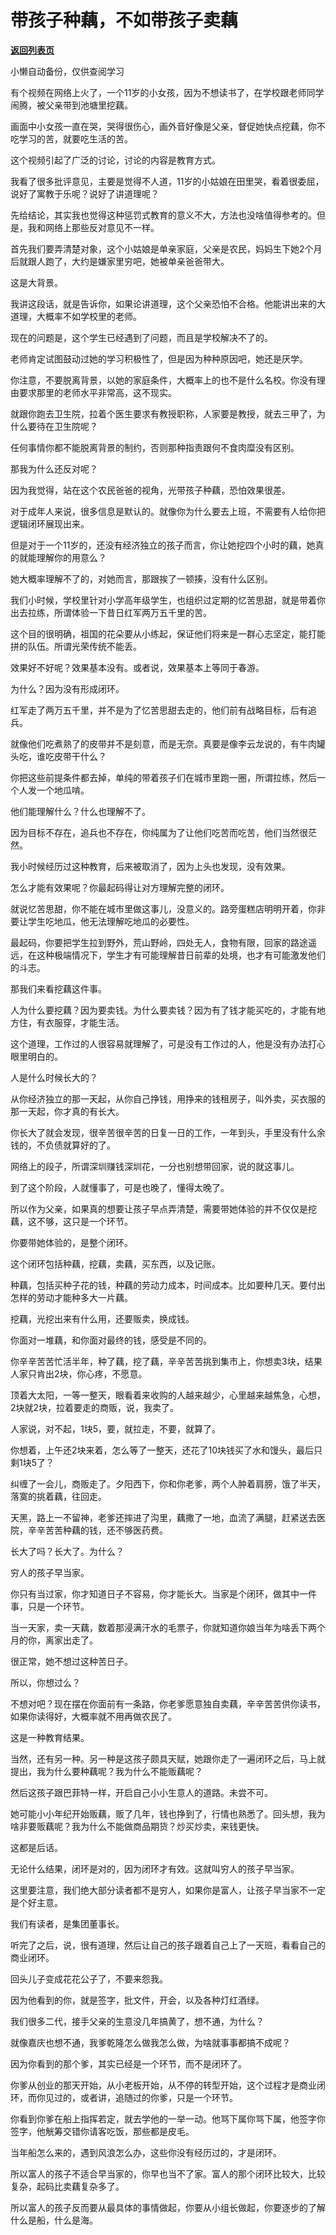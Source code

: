 # 带孩子种藕，不如带孩子卖藕

[**返回列表页**](/gzh/记忆承载)

小懒自动备份，仅供查阅学习

有个视频在网络上火了，一个11岁的小女孩，因为不想读书了，在学校跟老师同学闹腾，被父亲带到池塘里挖藕。  

  

画面中小女孩一直在哭，哭得很伤心，画外音好像是父亲，督促她快点挖藕，你不吃学习的苦，就要吃生活的苦。

  

这个视频引起了广泛的讨论，讨论的内容是教育方式。  

  

我看了很多批评意见，主要是觉得不人道，11岁的小姑娘在田里哭，看着很委屈，说好了寓教于乐呢？说好了讲道理呢？  

  

先给结论，其实我也觉得这种惩罚式教育的意义不大，方法也没啥值得参考的。但是，我和网络上那些反对意见不一样。

  

首先我们要弄清楚对象，这个小姑娘是单亲家庭，父亲是农民，妈妈生下她2个月后就跟人跑了，大约是嫌家里穷吧，她被单亲爸爸带大。  

  

这是大背景。

  

我讲这段话，就是告诉你，如果论讲道理，这个父亲恐怕不合格。他能讲出来的大道理，大概率不如学校里的老师。  

  

现在的问题是，这个学生已经遇到了问题，而且是学校解决不了的。  

  

老师肯定试图鼓动过她的学习积极性了，但是因为种种原因吧，她还是厌学。  

  

你注意，不要脱离背景，以她的家庭条件，大概率上的也不是什么名校。你没有理由要求那里的老师水平非常高，这不现实。  

  

就跟你跑去卫生院，拉着个医生要求有教授职称，人家要是教授，就去三甲了，为什么要待在卫生院呢？

  

任何事情你都不能脱离背景的制约，否则那种指责跟何不食肉糜没有区别。  

  

那我为什么还反对呢？  

  

因为我觉得，站在这个农民爸爸的视角，光带孩子种藕，恐怕效果很差。

  

对于成年人来说，很多信息是默认的。就像你为什么要去上班，不需要有人给你把逻辑闭环展现出来。  

  

但是对于一个11岁的，还没有经济独立的孩子而言，你让她挖四个小时的藕，她真的就能理解你的用意么？

  

她大概率理解不了的，对她而言，那跟挨了一顿揍，没有什么区别。  

  

我们小时候，学校里针对小学高年级学生，也组织过定期的忆苦思甜，就是带着你出去拉练，所谓体验一下昔日红军两万五千里的苦。

  

这个目的很明确，祖国的花朵要从小练起，保证他们将来是一群心志坚定，能打能拼的队伍。所谓光荣传统不能丢。

  

效果好不好呢？效果基本没有。或者说，效果基本上等同于春游。  

  

为什么？因为没有形成闭环。  

  

红军走了两万五千里，并不是为了忆苦思甜去走的，他们前有战略目标，后有追兵。  

  

就像他们吃煮熟了的皮带并不是刻意，而是无奈。真要是像李云龙说的，有牛肉罐头吃，谁吃皮带干什么？  

  

你把这些前提条件都去掉，单纯的带着孩子们在城市里跑一圈，所谓拉练，然后一个人发一个地瓜啃。  

  

他们能理解什么？什么也理解不了。

  

因为目标不存在，追兵也不存在，你纯属为了让他们吃苦而吃苦，他们当然很茫然。  

  

我小时候经历过这种教育，后来被取消了，因为上头也发现，没有效果。  

  

怎么才能有效果呢？你最起码得让对方理解完整的闭环。  

  

就说忆苦思甜，你不能在城市里做这事儿，没意义的。路旁蛋糕店明明开着，你非要让学生吃地瓜，他无法理解吃地瓜的必要性。  

  

最起码，你要把学生拉到野外，荒山野岭，四处无人，食物有限，回家的路途遥远，在这种极端情况下，学生才有可能理解昔日前辈的处境，也才有可能激发他们的斗志。

  

那我们来看挖藕这件事。  

  

人为什么要挖藕？因为要卖钱。为什么要卖钱？因为有了钱才能买吃的，才能有地方住，有衣服穿，才能生活。

  

这个道理，工作过的人很容易就理解了，可是没有工作过的人，他是没有办法打心眼里明白的。  

  

人是什么时候长大的？  

  

从你经济独立的那一天起，从你自己挣钱，用挣来的钱租房子，叫外卖，买衣服的那一天起，你才真的有长大。

  

你长大了就会发现，很辛苦很辛苦的日复一日的工作，一年到头，手里没有什么余钱的，不负债就算好的了。  

  

网络上的段子，所谓深圳赚钱深圳花，一分也别想带回家，说的就这事儿。  

  

到了这个阶段，人就懂事了，可是也晚了，懂得太晚了。  

  

所以作为父亲，如果真的想要让孩子早点弄清楚，需要带她体验的并不仅仅是挖藕，这不够，这只是一个环节。  

  

你要带她体验的，是整个闭环。

  

这个闭环包括种藕，挖藕，卖藕，买东西，以及记账。

  

种藕，包括买种子花的钱，种藕的劳动力成本，时间成本。比如要种几天。要付出怎样的劳动才能种多大一片藕。  

  

挖藕，光挖出来有什么用，还要贩卖，换成钱。

  

你面对一堆藕，和你面对最终的钱，感受是不同的。

  

你辛辛苦苦忙活半年，种了藕，挖了藕，辛辛苦苦挑到集市上，你想卖3块，结果人家只肯出2块，你心疼，不愿意。

  

顶着大太阳，一等一整天，眼看着来收购的人越来越少，心里越来越焦急，心想，2块就2块，拉着要走的商贩，说，我卖了。  

  

人家说，对不起，1块5，要，就拉走，不要，就算了。  

  

你想着，上午还2块来着，怎么等了一整天，还花了10块钱买了水和馒头，最后只剩1块5了？

  

纠缠了一会儿，商贩走了。夕阳西下，你和你老爹，两个人肿着肩膀，饿了半天，落寞的挑着藕，往回走。  

  

天黑，路上一不留神，老爹还摔进了沟里，藕撒了一地，血流了满腿，赶紧送去医院，辛辛苦苦种藕的钱，还不够医药费。

  

长大了吗？长大了。为什么？  

  

穷人的孩子早当家。

  

你只有当过家，你才知道日子不容易，你才能长大。当家是个闭环，做其中一件事，只是一个环节。  

  

当一天家，卖一天藕，数着那浸满汗水的毛票子，你就知道你娘当年为啥丢下两个月的你，离家出走了。  

  

很正常，她不想过这种苦日子。  

  

所以，你想过么？  

  

不想对吧？现在摆在你面前有一条路，你老爹愿意独自卖藕，辛辛苦苦供你读书，如果你读得好，大概率就不用再做农民了。

  

这是一种教育结果。  

  

当然，还有另一种。另一种是这孩子颇具天赋，她跟你走了一遍闭环之后，马上就提出，我为什么要种藕呢？我为什么不能贩藕呢？

  

然后这孩子跟巴菲特一样，开启自己小小生意人的道路。未尝不可。  

  

她可能小小年纪开始贩藕，贩了几年，钱也挣到了，行情也熟悉了。回头想，我为啥非要贩藕呢？我为什么不能做商品期货？炒买炒卖，来钱更快。  

  

这都是后话。  

  

无论什么结果，闭环是对的，因为闭环才有效。这就叫穷人的孩子早当家。  

  

这里要注意，我们绝大部分读者都不是穷人，如果你是富人，让孩子早当家不一定是个好主意。

  

我们有读者，是集团董事长。  

  

听完了之后，说，很有道理，然后让自己的孩子跟着自己上了一天班，看看自己的商业闭环。  

  

回头儿子变成花花公子了，不要来怨我。  

  

因为他看到的你，就是签字，批文件，开会，以及各种灯红酒绿。

  

我们很多二代，接手父亲的生意没几年搞黄了，想不通，为什么？  

  

就像嘉庆也想不通，我爹乾隆怎么做我怎么做，为啥就事事都搞不成呢？

  

因为你看到的那个爹，其实已经是一个环节，而不是闭环了。  

  

你爹从创业的那天开始，从小老板开始，从不停的转型开始，这个过程才是商业闭环，而你见过的，或者讲，追随过的你爹，只是一个环节。

  

你看到你爹在船上指挥若定，就去学他的一举一动。他骂下属你骂下属，他签字你签字，他觥筹交错你请客吃饭，那些都是皮毛。

  

当年船怎么来的，遇到风浪怎么办，这些你没有经历过的，才是闭环。

  

所以富人的孩子不适合早当家的，你早也当不了家。富人的那个闭环比较大，比较复杂，起码比卖藕复杂多了。  

  

所以富人的孩子反而要从最具体的事情做起，你要从小组长做起，你要逐步的了解什么是船，什么是海。

